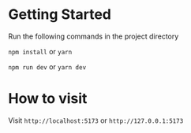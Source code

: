 # Getting Started

Run the following commands in the project directory

```npm install``` or ```yarn```

```npm run dev``` or ```yarn dev```

# How to visit

Visit ```http://localhost:5173``` or ```http://127.0.0.1:5173```